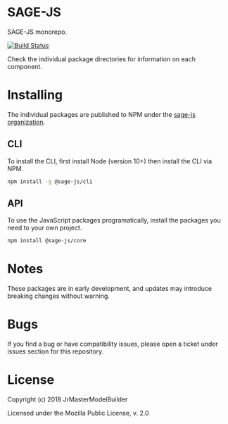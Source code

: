 # SAGE-JS

SAGE-JS monorepo.

[![Build Status](https://travis-ci.org/TheLegendOfMataNui/sage-js.svg?branch=master)](https://travis-ci.org/TheLegendOfMataNui/sage-js)

Check the individual package directories for information on each component.


# Installing

The individual packages are published to NPM under the [sage-js organization](https://www.npmjs.com/org/sage-js).

## CLI

To install the CLI, first install Node (version 10+) then install the CLI via NPM.

```bash
npm install -g @sage-js/cli
```

## API

To use the JavaScript packages programatically, install the packages you need to your own project.

```bash
npm install @sage-js/core
```


# Notes

These packages are in early development, and updates may introduce breaking changes without warning.


# Bugs

If you find a bug or have compatibility issues, please open a ticket under issues section for this repository.


# License

Copyright (c) 2018 JrMasterModelBuilder

Licensed under the Mozilla Public License, v. 2.0
